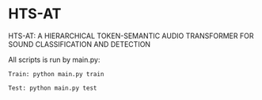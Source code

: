# HTS-AT
HTS-AT: A HIERARCHICAL TOKEN-SEMANTIC AUDIO TRANSFORMER FOR SOUND CLASSIFICATION AND DETECTION

All scripts is run by main.py:
```
Train: python main.py train

Test: python main.py test
```
